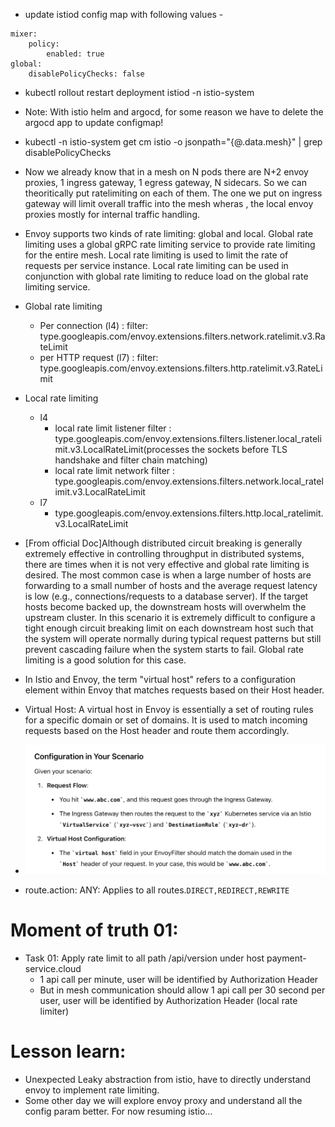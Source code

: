 - update istiod config map with following values - 
```
mixer:
    policy:
        enabled: true
global:
    disablePolicyChecks: false
```
- kubectl rollout restart deployment istiod -n istio-system
- Note: With istio helm and argocd, for some reason we have to delete the argocd app to update configmap!
- kubectl -n istio-system get cm istio -o jsonpath="{@.data.mesh}" | grep disablePolicyChecks
- Now we already know that in a mesh on N pods there are N+2 envoy proxies, 1 ingress gateway, 1 egress gateway,
N sidecars. So we can theoritically put ratelimiting on each of them. The one we put on ingress gateway will limit overall traffic into the mesh wheras , the local envoy proxies mostly for internal traffic handling.

- Envoy supports two kinds of rate limiting: global and local. Global rate limiting uses a global gRPC rate limiting service to provide rate limiting for the entire mesh. Local rate limiting is used to limit the rate of requests per service instance. Local rate limiting can be used in conjunction with global rate limiting to reduce load on the global rate limiting service.

- Global rate limiting
    - Per connection (l4) : filter: type.googleapis.com/envoy.extensions.filters.network.ratelimit.v3.RateLimit
    - per HTTP request (l7) : filter: type.googleapis.com/envoy.extensions.filters.http.ratelimit.v3.RateLimit
- Local rate limiting
    -  l4
        - local rate limit listener filter : type.googleapis.com/envoy.extensions.filters.listener.local_ratelimit.v3.LocalRateLimit(processes the sockets before TLS handshake and filter chain matching)
        - local rate limit network filter : type.googleapis.com/envoy.extensions.filters.network.local_ratelimit.v3.LocalRateLimit
    - l7
        - type.googleapis.com/envoy.extensions.filters.http.local_ratelimit.v3.LocalRateLimit

- [From official Doc]Although distributed circuit breaking is generally extremely effective in controlling throughput in distributed systems, there are times when it is not very effective and global rate limiting is desired. The most common case is when a large number of hosts are forwarding to a small number of hosts and the average request latency is low (e.g., connections/requests to a database server). If the target hosts become backed up, the downstream hosts will overwhelm the upstream cluster. In this scenario it is extremely difficult to configure a tight enough circuit breaking limit on each downstream host such that the system will operate normally during typical request patterns but still prevent cascading failure when the system starts to fail. Global rate limiting is a good solution for this case.

- In Istio and Envoy, the term "virtual host" refers to a configuration element within Envoy that matches requests based on their Host header. 
- Virtual Host: A virtual host in Envoy is essentially a set of routing rules for a specific domain or set of domains. It is used to match incoming requests based on the Host header and route them accordingly.
- ![alt text](image-20.png)
- route.action: ANY: Applies to all routes.`DIRECT,REDIRECT,REWRITE`

# Moment of truth 01: 
- Task 01: Apply rate limit to all path /api/version under host payment-service.cloud
    - 1 api call per minute, user will be identified by Authorization Header
    - But in mesh communication should allow 1 api call per 30 second per user, user will be identified by Authorization Header (local rate limiter)

# Lesson learn:
- Unexpected Leaky abstraction from istio, have to directly understand envoy to implement rate limiting.
- Some other day we will explore envoy proxy and understand all the config param better. For now resuming istio...
